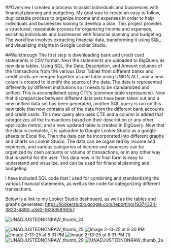 ##Overview
I created a process to assist individuals and businesses with financial planning and budgeting. My goal was to create an easy to follow, duplicatable process to organize income and expenses in order to help individuals and businesses looking to develop a plan. This project provides a structured, repeatable process for organizing income and expenses, assisting individuals and businesses with financial planning and budgeting. The workflow involves extracting financial data, transforming it using SQL, and visualizing insights in Google Looker Studio.


##Walkthrough
The first step is downloading bank and credit card statements in CSV format. Next the statements are uploaded to BigQuery as new data tables. Using SQL, the Date, Description, and Amount columns of the transactions from the various Data Tables from different banks and credit cards are merged together as one table using UNION ALL, and a new colum is created to identify the source of the data. The data is represented differently by different institutions so it needs to be standardized and unified.  This is accomplished using CTE’s (common table expressions). Now that discrepancies between different data sets have been taken out and a new unified data set has been generated, another SQL query is run on this new table that now contains all of the data from the different bank accounts and credit cards. This new query also uses CTE and a column is added that categorizes all the transactions based on their description or any other applicable metric, and a new updated table is created in BigQuery. Now that the data is complete, it is uploaded to Google Looker Studio as a google sheets or Excel file. Then the data can be incorporated into different graphs and charts on Looker Studio. The data can be organized by income and expenses, and various categories of income and expenses can be organized by cash amounts or volume of transactions, or in any other way that is useful for the user. This data now in its final form is easy to understand and visualize, and can be used for financial planning and budgeting. 


I have included SQL code that I used for combining and standardizing the various financial statements, as well as the code for categorizing different transactions.  


Below is a link to my Looker Studio dashboard, as well as the tables and graphs generated:
https://lookerstudio.google.com/reporting/19374324-3820-4890-a3d0-1635358f8057

![UNADJUSTEDNONRAW_thumb_24](https://github.com/user-attachments/assets/a7c3dac9-f619-497e-a0d3-a36775cac4ea)

![UNADJUSTEDNONRAW_thumb_25](https://github.com/user-attachments/assets/d7512486-eaef-4ebe-a70a-31ac8c25dd02)
![Image 2-13-25 at 8 30 PM](https://github.com/user-attachments/assets/a7e0d815-21e2-4c86-8366-b06a3d6a447b)
![Image 2-13-25 at 8 31 PM](https://github.com/user-attachments/assets/97cf6457-4db9-4a72-891e-c186615e0fd8)
![Image 2-13-25 at 8 31 PM (1)](https://github.com/user-attachments/assets/96ea6669-5771-47b1-bc94-4149310bcf2a)
![UNADJUSTEDNONRAW_thumb_29](https://github.com/user-attachments/assets/e354a365-45a6-4882-af18-fa04b1724c3f)
![UNADJUSTEDNONRAW_thumb_2a](https://github.com/user-attachments/assets/42f8cff9-9f6a-45a3-8e66-1fedf73a6b39)
